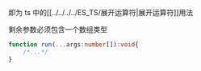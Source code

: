即为 ts 中的[[../../../../ES_TS/展开运算符|展开运算符]]用法

剩余参数必须包含一个数组类型

```ts
function run(...args:number[]):void{
	/*...*/
}
```